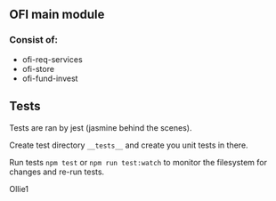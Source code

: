 ## OFI main module

### Consist of:
- ofi-req-services
- ofi-store
- ofi-fund-invest

## Tests

Tests are ran by jest (jasmine behind the scenes).

Create test directory `__tests__` and create you unit tests in there.

Run tests `npm test` or `npm run test:watch` to monitor the filesystem for changes and re-run tests.

Ollie1